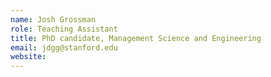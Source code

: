 ```yaml
---
name: Josh Grossman
role: Teaching Assistant
title: PhD candidate, Management Science and Engineering
email: jdgg@stanford.edu
website: 
---
```

